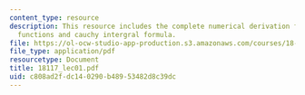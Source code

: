 ```yaml
---
content_type: resource
description: This resource includes the complete numerical derivation for holomorphic
  functions and cauchy intergral formula.
file: https://ol-ocw-studio-app-production.s3.amazonaws.com/courses/18-117-topics-in-several-complex-variables-spring-2005/c808ad2fdc140290b48953482d8c39dc_18117_lec01.pdf
file_type: application/pdf
resourcetype: Document
title: 18117_lec01.pdf
uid: c808ad2f-dc14-0290-b489-53482d8c39dc
---
```

